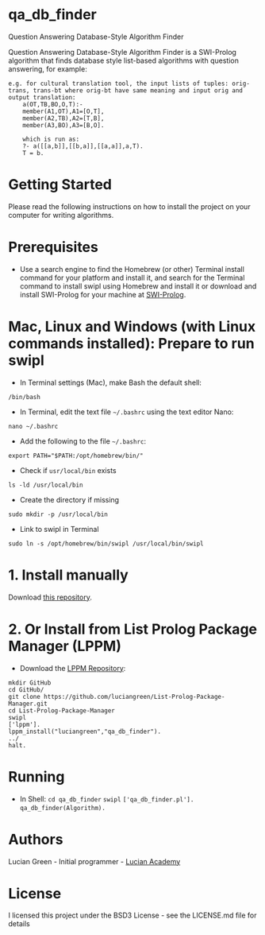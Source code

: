 # qa_db_finder
Question Answering Database-Style Algorithm Finder

Question Answering Database-Style Algorithm Finder is a SWI-Prolog algorithm that finds database style list-based algorithms with question answering, for example:

```
e.g. for cultural translation tool, the input lists of tuples: orig-trans, trans-bt where orig-bt have same meaning and input orig and output translation:
	a(OT,TB,BO,O,T):-
	member(A1,OT),A1=[O,T],
	member(A2,TB),A2=[T,B],
	member(A3,BO),A3=[B,O].
	
	which is run as:
	?- a([[a,b]],[[b,a]],[[a,a]],a,T).
	T = b.
```

# Getting Started

Please read the following instructions on how to install the project on your computer for writing algorithms.

# Prerequisites

* Use a search engine to find the Homebrew (or other) Terminal install command for your platform and install it, and search for the Terminal command to install swipl using Homebrew and install it or download and install SWI-Prolog for your machine at <a href="https://www.swi-prolog.org/build/">SWI-Prolog</a>.

# Mac, Linux and Windows (with Linux commands installed): Prepare to run swipl

* In Terminal settings (Mac), make Bash the default shell:

```
/bin/bash
```

* In Terminal, edit the text file `~/.bashrc` using the text editor Nano:

```
nano ~/.bashrc
```

* Add the following to the file `~/.bashrc`:

```
export PATH="$PATH:/opt/homebrew/bin/"
```

* Check if `usr/local/bin` exists

```
ls -ld /usr/local/bin
```

* Create the directory if missing

```
sudo mkdir -p /usr/local/bin
```

* Link to swipl in Terminal

```
sudo ln -s /opt/homebrew/bin/swipl /usr/local/bin/swipl
```

# 1. Install manually

Download <a href="http://github.com/luciangreen/qa_db_finder/">this repository</a>.

# 2. Or Install from List Prolog Package Manager (LPPM)

* Download the <a href="https://github.com/luciangreen/List-Prolog-Package-Manager">LPPM Repository</a>:

```
mkdir GitHub
cd GitHub/
git clone https://github.com/luciangreen/List-Prolog-Package-Manager.git
cd List-Prolog-Package-Manager
swipl
['lppm'].
lppm_install("luciangreen","qa_db_finder").
../
halt.
```

# Running

* In Shell:
`cd qa_db_finder`
`swipl`
`['qa_db_finder.pl'].`
`qa_db_finder(Algorithm).`

# Authors

Lucian Green - Initial programmer - <a href="https://www.lucianacademy.com/">Lucian Academy</a>

# License

I licensed this project under the BSD3 License - see the LICENSE.md file for details
